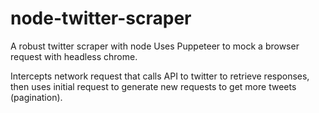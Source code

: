 # node-twitter-scraper

A robust twitter scraper with node
Uses Puppeteer to mock a browser request with headless chrome.

Intercepts network request that calls API to twitter to retrieve responses, then uses initial request to generate new requests to get more tweets (pagination).
